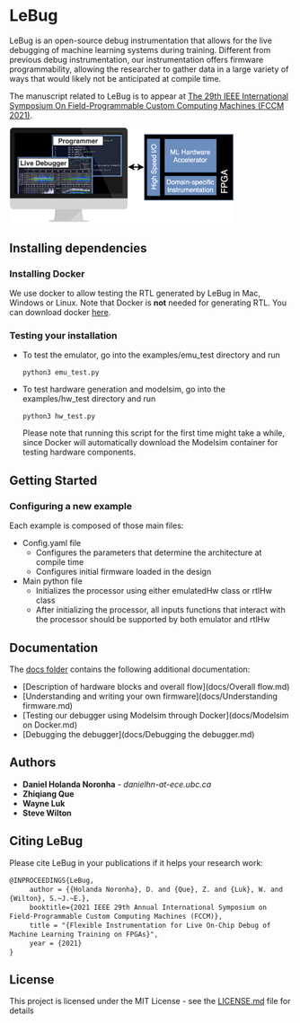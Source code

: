 # LeBug

LeBug is an open-source debug instrumentation that allows for the live debugging of machine learning systems during training. Different from previous debug instrumentation, our instrumentation offers firmware programmability, allowing the researcher to gather data in a large variety of ways that would likely not be anticipated at compile time.

The manuscript related to LeBug is to appear at [The 29th IEEE International Symposium On Field-Programmable Custom Computing Machines (FCCM 2021)](https://www.fccm.org/).

<img src="img/overview.png" alt="drawing" width="400"/>

## Installing dependencies

### Installing Docker

We use docker to allow testing the RTL generated by LeBug in Mac, Windows or Linux. Note that Docker is **not** needed for generating RTL. You can download docker [here](https://docs.docker.com/get-docker/).

### Testing your installation

- To test the emulator, go into the examples/emu_test directory and run
    ``` 
    python3 emu_test.py
    ```
- To test hardware generation and modelsim, go into the examples/hw_test directory and run
    ``` 
    python3 hw_test.py
    ```
    
    Please note that running this script for the first time might take a while, since Docker will automatically download the Modelsim container for testing hardware components.
## Getting Started

### Configuring a new example

Each example is composed of those main files:

- Config.yaml file
  - Configures the parameters that determine the architecture at compile time
  - Configures initial firmware loaded in the design
- Main python file
  - Initializes the processor using either emulatedHw class or rtlHw class
  - After initializing the processor, all inputs functions that interact with the processor should be supported by both emulator and rtlHw

## Documentation

The [docs folder](docs/README.md) contains the following additional documentation:

- [Description of hardware blocks and overall flow](docs/Overall flow.md)
- [Understanding and writing your own firmware](docs/Understanding firmware.md)
- [Testing our debugger using Modelsim through Docker](docs/Modelsim on Docker.md)
- [Debugging the debugger](docs/Debugging the debugger.md)

## Authors

* **Daniel Holanda Noronha** - *danielhn-at-ece.ubc.ca* 
* **Zhiqiang Que**
* **Wayne Luk**
* **Steve Wilton**

## Citing LeBug

Please cite LeBug in your publications if it helps your research work:

```
@INPROCEEDINGS{LeBug,
     author = {{Holanda Noronha}, D. and {Que}, Z. and {Luk}, W. and {Wilton}, S.~J.~E.},
     booktitle={2021 IEEE 29th Annual International Symposium on Field-Programmable Custom Computing Machines (FCCM)}, 
     title = "{Flexible Instrumentation for Live On-Chip Debug of Machine Learning Training on FPGAs}",
     year = {2021}
} 
```

## License

This project is licensed under the MIT License - see the [LICENSE.md](LICENSE.md) file for details

